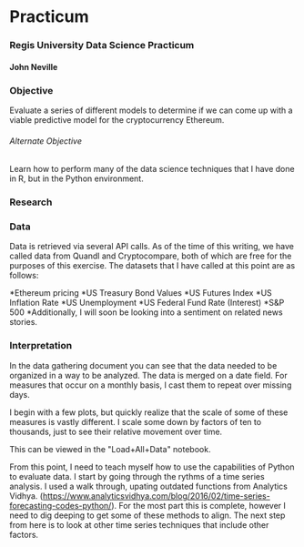# Practicum
### Regis University Data Science Practicum

#### John Neville

### Objective

Evaluate a series of different models to determine if we can come up with a viable predictive model for the cryptocurrency Ethereum.

###### Alternate Objective
 
Learn how to perform many of the data science techniques that I have done in R, but in the Python environment.

### Research


### Data 

Data is retrieved via several API calls.
As of the time of this writing, we have called data from Quandl and Cryptocompare, both of which are free for the purposes of this exercise.
The datasets that I have called at this point are as follows:

*Ethereum pricing
*US Treasury Bond Values
*US Futures Index
*US Inflation Rate
*US Unemployment
*US Federal Fund Rate (Interest)
*S&P 500
*Additionally, I will soon be looking into a sentiment on related news stories.

### Interpretation

In the data gathering document you can see that the data needed to be organized in a way to be analyzed.
The data is merged on a date field.  For measures that occur on a monthly basis, I cast them to repeat over missing days.

I begin with a few plots, but quickly realize that the scale of some of these measures is vastly different.  I scale some down by factors of ten to thousands, just to see their relative movement over time.

This can be viewed in the  "Load+All+Data" notebook.

From this point, I need to teach myself how to use the capabilities of Python to evaluate data.
I start by going through the rythms of a time series analysis.  I used a walk through, upating outdated functions from Analytics Vidhya.
(https://www.analyticsvidhya.com/blog/2016/02/time-series-forecasting-codes-python/).  For the most part this is complete, however I need to dig deeping to get some of these methods to align.
The next step from here is to look at other time series techniques that include other factors.



